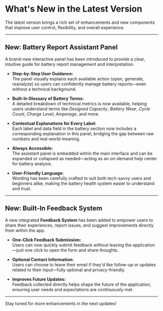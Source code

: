# What's New in the Latest Version

The latest version brings a rich set of enhancements and new components that improve user control, flexibility, and overall experience.

---

## New: Battery Report Assistant Panel

A brand-new interactive panel has been introduced to provide a clear,
intuitive guide for battery report management and interpretation.

- **Step-by-Step User Guidance:**  
  The panel visually explains each available action (open, generate, reanalyze)
  so users can confidently manage battery reports—even without a technical background.

- **Built-In Glossary of Battery Terms:**  
  A detailed breakdown of technical metrics is now available,
  helping users understand terms like *Designed Capacity*,
  *Battery Wear*, *Cycle Count*, *Charge Level*, *Amperage*, and more.

- **Contextual Explanations for Every Label:**  
  Each label and data field in the battery section now includes a corresponding explanation in this panel,
  bridging the gap between raw numbers and real-world meaning.

- **Always Accessible:**  
  The assistant panel is embedded within the main interface
  and can be expanded or collapsed as needed—acting as an on-demand help center for battery analysis.

- **User-Friendly Language:**  
  Wording has been carefully crafted to suit both tech-savvy users and beginners alike,
  making the battery health system easier to understand and trust.

---

## New: Built-In Feedback System

A new integrated **Feedback System** has been added to empower users to share their experiences,
report issues, and suggest improvements directly from within the app.

- **One-Click Feedback Submission:**  
  Users can now quickly submit feedback
  without leaving the application—just one click to open the form and share thoughts.

- **Optional Contact Information:**  
  Users can choose
  to leave their email if they'd like follow-up or updates related to their input—fully optional and privacy-friendly.

- **Improves Future Updates:**  
  Feedback collected directly helps shape the future of the application,
  ensuring user needs and expectations are continuously met.

---
Stay tuned for more enhancements in the next updates!

